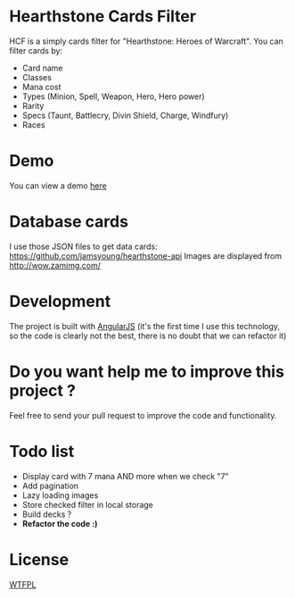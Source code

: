 # Hearthstone Cards Filter
HCF is a simply cards filter for "Hearthstone: Heroes of Warcraft". You can filter cards by:

  - Card name
  - Classes
  - Mana cost
  - Types (Minion, Spell, Weapon, Hero, Hero power)
  - Rarity
  - Specs (Taunt, Battlecry, Divin Shield, Charge, Windfury)
  - Races

# Demo
You can view a demo [here](http://rtransat.github.io/hearthstone-cards-filter/)

# Database cards
I use those JSON files to get data cards: https://github.com/jamsyoung/hearthstone-api
Images are displayed from http://wow.zamimg.com/

# Development
The project is built with [AngularJS](https://angularjs.org/) (it's the first time I use this technology, so the code is clearly not the best, there is no doubt that we can refactor it)

# Do you want help me to improve this project ?
Feel free to send your pull request to improve the code and functionality.

# Todo list
  - Display card with 7 mana AND more when we check "7"
  - Add pagination
  - Lazy loading images
  - Store checked filter in local storage
  - Build decks ?
  - **Refactor the code :)**

# License

[WTFPL](http://www.wtfpl.net/)